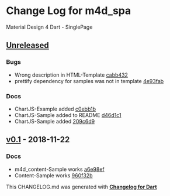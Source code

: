 # Change Log for m4d_spa
Material Design 4 Dart - SinglePage

## [Unreleased](http://github.com/mikemitterer/m4d_spa/compare/v0.1...HEAD)

### Bugs
* Wrong description in HTML-Template [cabb432](https://github.com/mikemitterer/m4d_spa/commit/cabb4323e568cc624eb7feacd4853d90386f3a65)
* prettify dependency for samples was not in template [4e93fab](https://github.com/mikemitterer/m4d_spa/commit/4e93fabb69e156a849d4bdf237b2645fc3a70098)

### Docs
* ChartJS-Example added [c0ebb1b](https://github.com/mikemitterer/m4d_spa/commit/c0ebb1b0110052e8fd265de060bb4ccd0a5648da)
* ChartJS-Sample added to README [d46d1c1](https://github.com/mikemitterer/m4d_spa/commit/d46d1c16734b0aa5e92dd867f8750853a65a7cae)
* ChartJS-Sample added [209c6d9](https://github.com/mikemitterer/m4d_spa/commit/209c6d9553acca92e1285536d1d285b7e3e999ab)

## [v0.1](http://github.com/mikemitterer/m4d_spa/compare/v0.1) - 2018-11-22

### Docs
* m4d_content-Sample works [a6e98ef](https://github.com/mikemitterer/m4d_spa/commit/a6e98ef618dff22795d3a5a7e848b1d617f74ce8)
* Content-Sample works [960f32b](https://github.com/mikemitterer/m4d_spa/commit/960f32be7d5b69c85259a06d04fc9caf817d9ce3)


This CHANGELOG.md was generated with [**Changelog for Dart**](https://pub.dartlang.org/packages/changelog)
